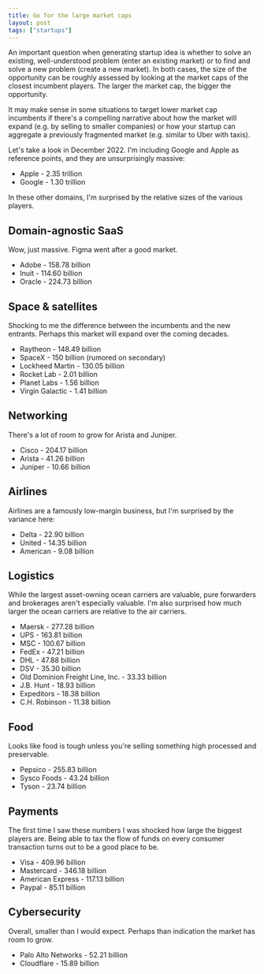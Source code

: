 ```yaml
---
title: Go for the large market caps
layout: post
tags: ["startups"]
---
```


An important question when generating startup idea is whether to solve an existing, well-understood problem (enter an existing market) or to find and solve a new problem (create a new market). In both cases, the size of the opportunity can be roughly assessed by looking at the market caps of the closest incumbent players. The larger the market cap, the bigger the opportunity.

It may make sense in some situations to target lower market cap incumbents if there's a compelling narrative about how the market will expand (e.g. by selling to smaller companies) or how your startup can aggregate a previously fragmented market (e.g. similar to Uber with taxis).

Let's take a look in December 2022. I'm including Google and Apple as reference points, and they are unsurprisingly massive:

- Apple - 2.35 trillion
- Google - 1.30 trillion

In these other domains, I'm surprised by the relative sizes of the various players.

## Domain-agnostic SaaS

Wow, just massive. Figma went after a good market.

- Adobe - 158.78 billion
- Inuit - 114.60 billion
- Oracle - 224.73 billion

## Space & satellites

Shocking to me the difference between the incumbents and the new entrants. Perhaps this market will expand over the coming decades.

- Raytheon - 148.49 billion
- SpaceX - 150 billion (rumored on secondary)
- Lockheed Martin - 130.05 billion
- Rocket Lab - 2.01 billion
- Planet Labs - 1.56 billion
- Virgin Galactic - 1.41 billion

## Networking

There's a lot of room to grow for Arista and Juniper.

- Cisco - 204.17 billion
- Arista - 41.26 billion
- Juniper - 10.66 billion

## Airlines

Airlines are a famously low-margin business, but I'm surprised by the variance here:

- Delta - 22.90 billion
- United - 14.35 billion
- American - 9.08 billion

## Logistics

While the largest asset-owning ocean carriers are valuable, pure forwarders and brokerages aren't especially valuable. I'm also surprised how much larger the ocean carriers are relative to the air carriers.

- Maersk - 277.28 billion
- UPS - 163.81 billion
- MSC - 100.67 billion
- FedEx - 47.21 billion
- DHL - 47.88 billion
- DSV - 35.30 billion
- Old Dominion Freight Line, Inc. - 33.33 billion
- J.B. Hunt - 18.93 billion
- Expeditors - 18.38 billion
- C.H. Robinson - 11.38 billion

## Food

Looks like food is tough unless you're selling something high processed and preservable. 

- Pepsico - 255.83 billion
- Sysco Foods - 43.24 billion
- Tyson - 23.74 billion

## Payments

The first time I saw these numbers I was shocked how large the biggest players are. Being able to tax the flow of funds on every consumer transaction turns out to be a good place to be.

- Visa - 409.96 billion
- Mastercard - 346.18 billion
- American Express - 117.13 billion
- Paypal - 85.11 billion

## Cybersecurity

Overall, smaller than I would expect. Perhaps than indication the market has room to grow.

- Palo Alto Networks - 52.21 billion
- Cloudflare - 15.89 billion